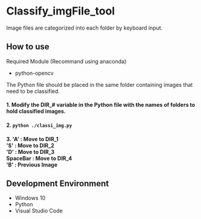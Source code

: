 # Classify_imgFile_tool
Image files are categorized into each folder by keyboard input.


## How to use
Required Module (Recommand using anaconda)
- python-opencv

The Python file should be placed in the same folder containing images that need to be classified.

#### 1. Modify the DIR_# variable in the Python file with the names of folders to hold classified images.
#### 2. ```python ./classi_img.py```
#### 3. 'A' : Move to DIR_1<br>  'S' : Move to DIR_2<br>    'D' : Move to DIR_3<br>   SpaceBar : Move to DIR_4<br>   'B' : Previous Image


## Development Environment
* Windows 10
* Python
* Visual Studio Code
